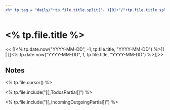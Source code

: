 ```yaml
---
<%* tp.tag = "daily/"+tp.file.title.split('-')[0]+"/"+tp.file.title.split('-')[1] %>tags: <% tp.tag %>
---
```

# <% tp.file.title %>

<< [[<% tp.date.now("YYYY-MM-DD", -1, tp.file.title, "YYYY-MM-DD") %>]] | [[<% tp.date.now("YYYY-MM-DD", 1, tp.file.title, "YYYY-MM-DD") %>]]>>

## Notes
<% tp.file.cursor() %>

<% tp.file.include("[[_TodosPartial]]") %>

<% tp.file.include("[[_IncomingOutgoingPartial]]") %>